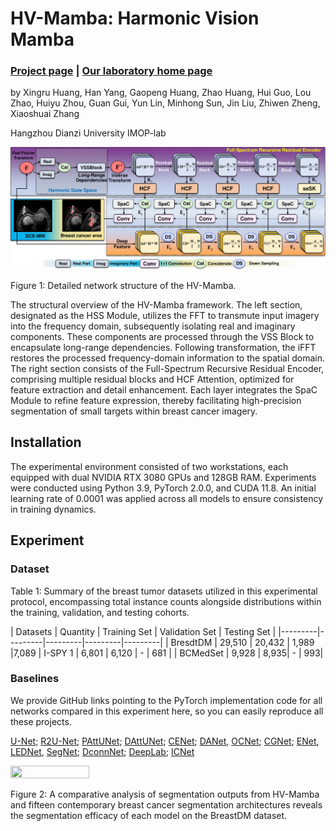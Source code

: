 # HV-Mamba: Harmonic Vision Mamba

### [Project page](https://github.com/IMOP-lab/HV-Mamba) | [Our laboratory home page](https://github.com/IMOP-lab) 

by Xingru Huang, Han Yang, Gaopeng Huang, Zhao Huang, Hui Guo, Lou Zhao, Huiyu Zhou, Guan Gui, Yun Lin, Minhong Sun, Jin Liu, Zhiwen Zheng, Xiaoshuai Zhang

Hangzhou Dianzi University IMOP-lab

<div align=left>
  <img src="https://github.com/IMOP-lab/HV-Mamba/blob/main/figures/HV-Mamba.png">
</div>
<p align=left>
  Figure 1: Detailed network structure of the HV-Mamba.
</p>

The structural overview of the HV-Mamba framework. The left section, designated as the HSS Module, utilizes the FFT to transmute input imagery into the frequency domain, subsequently isolating real and imaginary components. These components are processed through the VSS Block to encapsulate long-range dependencies. Following transformation, the iFFT restores the processed frequency-domain information to the spatial domain. The right section consists of the Full-Spectrum Recursive Residual Encoder, comprising multiple residual blocks and HCF Attention, optimized for feature extraction and detail enhancement. Each layer integrates the SpaC Module to refine feature expression, thereby facilitating high-precision segmentation of small targets within breast cancer imagery. 

## Installation
The experimental environment consisted of two workstations, each equipped with dual NVIDIA RTX 3080 GPUs and 128GB RAM. Experiments were conducted using Python 3.9, PyTorch 2.0.0, and CUDA 11.8. An initial learning rate of 0.0001 was applied across all models to ensure consistency in training dynamics.

## Experiment
### Dataset
<p align=left>
  Table 1: Summary of the breast tumor datasets utilized in this experimental protocol, encompassing total instance counts alongside distributions within the training, validation, and testing cohorts.
</p>
| Datasets | Quantity | Training Set | Validation Set | Testing Set |
|---------|---------|---------|---------|---------|
| BresdtDM | 29,510   | 20,432 | 1,989 |7,089
| I-SPY 1  | 6,801   | 6,120   |  -  | 681 |
| BCMedSet | 9,928 | 8,935| - | 993|

### Baselines

We provide GitHub links pointing to the PyTorch implementation code for all networks compared in this experiment here, so you can easily reproduce all these projects.

[U-Net](https://github.com/milesial/Pytorch-UNet); [R2U-Net](https://github.com/ncpaddle/R2UNet-paddle); [PAttUNet](https://github.com/faresbougourzi/PDAtt-Unet); [DAttUNet](https://github.com/faresbougourzi/PDAtt-Unet); [CENet](https://github.com/Guzaiwang/CE-Net); [DANet](https://github.com/junfu1115/DANet), [OCNet](https://github.com/openseg-group/OCNet.pytorch); [CGNet](https://github.com/wutianyiRosun/CGNet); [ENet](https://github.com/davidtvs/PyTorch-ENet), [LEDNet](https://github.com/sczhou/LEDNet), [SegNet](https://github.com/vinceecws/SegNet_PyTorch?tab=readme-ov-file); [DconnNet](https://github.com/Zyun-Y/DconnNet); [DeepLab](https://github.com/kazuto1011/deeplab-pytorch?tab=readme-ov-file); [ICNet](https://github.com/hszhao/ICNet)



<div align=left>
  <img src="https://github.com/IMOP-lab/HV-Mamba/blob/main/figures/comparison of models.png"width=50% height=50%>
</div>
<p align=left>
  Figure 2: A comparative analysis of segmentation outputs from HV-Mamba and fifteen contemporary breast cancer segmentation architectures reveals the segmentation efficacy of each model on the BreastDM dataset.
</p>

